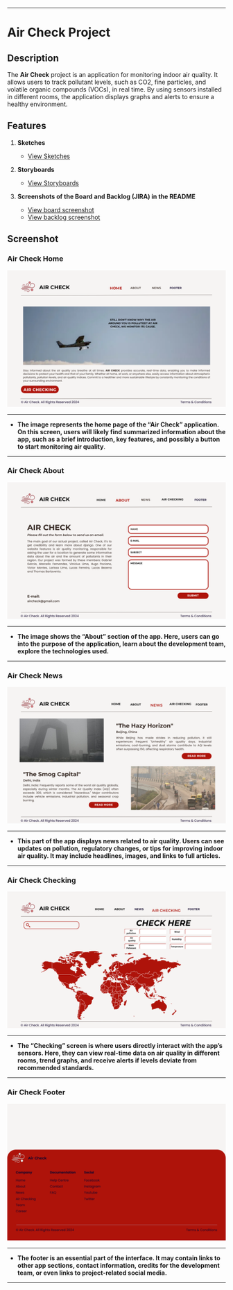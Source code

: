 

---

# Air Check Project

## Description

The **Air Check** project is an application for monitoring indoor air quality. It allows users to track pollutant levels, such as CO2, fine particles, and volatile organic compounds (VOCs), in real time. By using sensors installed in different rooms, the application displays graphs and alerts to ensure a healthy environment.

## Features

1. **Sketches**
   - [View Sketches](https://www.canva.com/design/DAGPdL1jPiE/yGPMJjDrRV9zdYg4t_7LGg/edit?utm_content=DAGPdL1jPiE&utm_campaign=designshare&utm_medium=link2&utm_source=sharebutton)

2. **Storyboards**
   - [View Storyboards](https://www.canva.com/design/DAGPbmRTUP8/Na02R1fYH_BTh3oBDriFkA/edit)


4. **Screenshots of the Board and Backlog (JIRA) in the README**
   - [View board screenshot](https://photos.google.com/share/AF1QipPZgEBV-bfVaTrheYdVAacwTxp-Vnxg1Gp6GgrLrAaY-7hY7buwf3Gw4fMGp703PA?key=VzFMbUVQNEJJX2FLZnJmZjB4WXBwaWswbk9rMzh3)
   - [View backlog screenshot](https://photos.google.com/share/AF1QipOwZwLRswJ_NlKKxuW-St5EbQo4-mAwp0rUM2s1s6NrFJ1fS899owJ_AdnTLNHzVw?key=dFIwcjBPbUpmUnU0VEV0bTk5QUhXVk51U3RSamJB)

## Screenshot

### Air Check Home
<img alt="Air Check" src="./assets/Air_Check_Home.png">
<hr>

- **The image represents the home page of the “Air Check” application. On this screen, users will likely find summarized information about the app, such as a brief introduction, key features, and possibly a button to start monitoring air quality**.

<hr>

### Air Check About
<img alt="Air Check" src="./assets/Air_Check_About.png">
<hr>

- **The image shows the “About” section of the app. Here, users can go into the purpose of the application, learn about the development team, explore the technologies used.**

<hr>

### Air Check News
<img alt="Air Check" src="./assets/Air_Check_News.png">
<hr>

- **This part of the app displays news related to air quality. Users can see updates on pollution, regulatory changes, or tips for improving indoor air quality. It may include headlines, images, and links to full articles.**

<hr>

### Air Check Checking
<img alt="Air Check" src="./assets/Air_Check_Checking.png">
<hr>

- **The “Checking” screen is where users directly interact with the app’s sensors. Here, they can view real-time data on air quality in different rooms, trend graphs, and receive alerts if levels deviate from recommended standards.**

<hr>

### Air Check Footer
<img alt="Air Check" src="./assets/Air_Check_Footer.png">
<hr>

- **The footer is an essential part of the interface. It may contain links to other app sections, contact information, credits for the development team, or even links to project-related social media.**

<hr>
